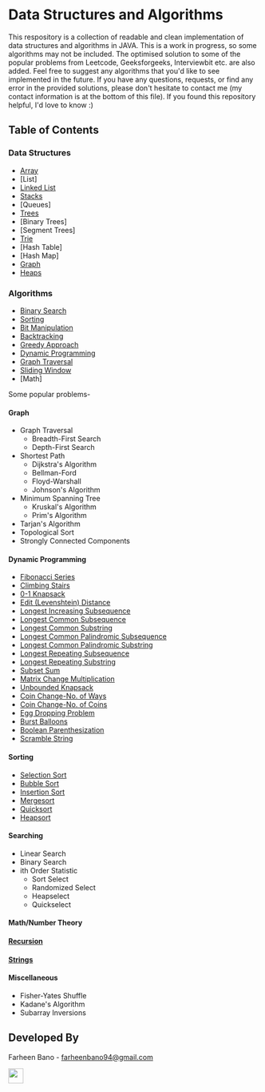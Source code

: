 # Data Structures and Algorithms
This respository is a collection of readable and clean implementation of data structures and algorithms in JAVA. This is a work in progress, so some algorithms may not be included. The optimised solution to some of the popular problems from Leetcode, Geeksforgeeks, Interviewbit etc. are also added. Feel free to suggest any algorithms that you'd like to see implemented in the future. If you have any questions, requests, or find any error in the provided solutions, please don't hesitate to contact me (my contact information is at the bottom of this file). If you found this repository helpful, I'd love to know :) 

## Table of Contents

### Data Structures
* [Array](https://github.com/FarheenB/Data-Structures-and-Algorithms/tree/main/soln-array-problems)
* [List]
* [Linked List](https://github.com/FarheenB/Data-Structures-and-Algorithms/tree/main/soln-linkedlist-problems)
* [Stacks](https://github.com/FarheenB/Data-Structures-and-Algorithms/tree/main/soln-stack-problems)
* [Queues]
* [Trees](https://github.com/FarheenB/Data-Structures-and-Algorithms/tree/main/soln-tree-problems)
* [Binary Trees]
* [Segment Trees]
* [Trie](https://github.com/FarheenB/Data-Structures-and-Algorithms/tree/main/soln-tree-problems)
* [Hash Table]
* [Hash Map]
* [Graph](https://github.com/FarheenB/Data-Structures-and-Algorithms/tree/main/soln-graph-problems)
* [Heaps](https://github.com/FarheenB/Data-Structures-and-Algorithms/tree/main/soln-heap-problems)

### Algorithms
* [Binary Search](https://github.com/FarheenB/Data-Structures-and-Algorithms/tree/main/soln-binary-search-problems)
* [Sorting](https://github.com/FarheenB/Data-Structures-and-Algorithms/tree/main/soln-sorting-algo)
* [Bit Manipulation](https://github.com/FarheenB/Data-Structures-and-Algorithms/tree/main/soln-bit-manipulation-problems)
* [Backtracking](https://github.com/FarheenB/Data-Structures-and-Algorithms/tree/main/soln-backtracking-problems)
* [Greedy Approach](https://github.com/FarheenB/Data-Structures-and-Algorithms/tree/main/soln-greedy-problems)
* [Dynamic Programming](https://github.com/FarheenB/Data-Structures-and-Algorithms/tree/main/soln-dynamic-programming-problems)
* [Graph Traversal](https://github.com/FarheenB/Data-Structures-and-Algorithms/tree/main/soln-grid-problems)
* [Sliding Window](https://github.com/FarheenB/Data-Structures-and-Algorithms/tree/main/soln-sliding-window-problems)
* [Math]

Some popular problems-
#### Graph
* Graph Traversal
  - Breadth-First Search
  - Depth-First Search
* Shortest Path
  - Dijkstra's Algorithm
  - Bellman-Ford
  - Floyd-Warshall
  - Johnson's Algorithm
* Minimum Spanning Tree
  - Kruskal's Algorithm
  - Prim's Algorithm
* Tarjan's Algorithm
* Topological Sort
* Strongly Connected Components


#### Dynamic Programming
* [Fibonacci Series](https://github.com/FarheenB/Data-Structures-and-Algorithms/blob/main/soln-dynamic-programming-problems/fibonacci-series.java)
* [Climbing Stairs](https://github.com/FarheenB/Data-Structures-and-Algorithms/blob/main/soln-dynamic-programming-problems/climbing-stairs.java)
* [0-1 Knapsack](https://github.com/FarheenB/Data-Structures-and-Algorithms/blob/main/soln-dynamic-programming-problems/01-knapsack.java) 
* [Edit (Levenshtein) Distance](https://github.com/FarheenB/Data-Structures-and-Algorithms/blob/main/soln-dynamic-programming-problems/edit-distance.java)
* [Longest Increasing Subsequence](https://github.com/FarheenB/Data-Structures-and-Algorithms/blob/main/soln-dynamic-programming-problems/longest-increasing-subsequence.java)
* [Longest Common Subsequence](https://github.com/FarheenB/Data-Structures-and-Algorithms/blob/main/soln-dynamic-programming-problems/longest-common-subsequence.java)
* [Longest Common Substring](https://github.com/FarheenB/Data-Structures-and-Algorithms/blob/main/soln-dynamic-programming-problems/longest-common-substring.java)
* [Longest Common Palindromic Subsequence](https://github.com/FarheenB/Data-Structures-and-Algorithms/blob/main/soln-dynamic-programming-problems/longest-palindromic-subsequence.java)
* [Longest Common Palindromic Substring](https://github.com/FarheenB/Data-Structures-and-Algorithms/blob/main/soln-dynamic-programming-problems/longest-palindromic-substring.java)
* [Longest Repeating Subsequence](https://github.com/FarheenB/Data-Structures-and-Algorithms/blob/main/soln-dynamic-programming-problems/longest-repeating-subsequence.java)
* [Longest Repeating Substring](https://github.com/FarheenB/Data-Structures-and-Algorithms/blob/main/soln-dynamic-programming-problems/longest-repeating-substring.java)
* [Subset Sum](https://github.com/FarheenB/Data-Structures-and-Algorithms/blob/main/soln-dynamic-programming-problems/subset-sum.java)
* [Matrix Change Multiplication](https://github.com/FarheenB/Data-Structures-and-Algorithms/blob/main/soln-dynamic-programming-problems/matrix-chain-multiplication.java)
* [Unbounded Knapsack](https://github.com/FarheenB/Data-Structures-and-Algorithms/blob/main/soln-dynamic-programming-problems/unbounded-knapsack.java)
* [Coin Change-No. of Ways](https://github.com/FarheenB/Data-Structures-and-Algorithms/blob/main/soln-dynamic-programming-problems/coin-change-count-ways.java)
* [Coin Change-No. of Coins](https://github.com/FarheenB/Data-Structures-and-Algorithms/blob/main/soln-dynamic-programming-problems/coin-change-no-of-coins.java)
* [Egg Dropping Problem](https://github.com/FarheenB/Data-Structures-and-Algorithms/blob/main/soln-dynamic-programming-problems/egg-dropping-puzzle.java)
* [Burst Balloons](https://github.com/FarheenB/Data-Structures-and-Algorithms/blob/main/soln-dynamic-programming-problems/burst-balloons.java)
* [Boolean Parenthesization](https://github.com/FarheenB/Data-Structures-and-Algorithms/blob/main/soln-dynamic-programming-problems/boolean-parenthesization.java)
* [Scramble String](https://github.com/FarheenB/Data-Structures-and-Algorithms/blob/main/soln-dynamic-programming-problems/scramble_string.java)

#### Sorting
* [Selection Sort](https://github.com/FarheenB/Data-Structures-and-Algorithms/blob/main/soln-sorting-algo/Selection-Sort.java)
* [Bubble Sort](https://github.com/FarheenB/Data-Structures-and-Algorithms/blob/main/soln-sorting-algo/Bubble-Sort.java)
* [Insertion Sort](https://github.com/FarheenB/Data-Structures-and-Algorithms/blob/main/soln-sorting-algo/Insertion-Sort.java)
* [Mergesort](https://github.com/FarheenB/Data-Structures-and-Algorithms/blob/main/soln-sorting-algo/Merge-Sort.java)
* [Quicksort](https://github.com/FarheenB/Data-Structures-and-Algorithms/blob/main/soln-sorting-algo/Quick-Sort.java)
* [Heapsort](https://github.com/FarheenB/Data-Structures-and-Algorithms/blob/main/soln-sorting-algo/Heap-Sort.java)

#### Searching
* Linear Search
* Binary Search
* ith Order Statistic
  - Sort Select
  - Randomized Select
  - Heapselect
  - Quickselect

#### Math/Number Theory

#### [Recursion](https://github.com/FarheenB/Data-Structures-and-Algorithms/tree/main/soln-recursion-problems)
#### [Strings](https://github.com/FarheenB/Data-Structures-and-Algorithms/tree/main/soln-string-problems)

#### Miscellaneous
* Fisher-Yates Shuffle
* Kadane's Algorithm
* Subarray Inversions

## Developed By

Farheen Bano - farheenbano94@gmail.com

<img src="https://user-images.githubusercontent.com/59408650/121718622-1eac9f00-cb00-11eb-9688-47ebd1cad51f.png" width="30" height="30">
